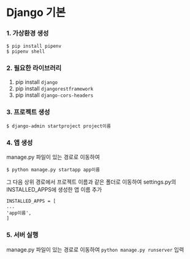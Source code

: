 # Django 기본
### 1. 가상환경 생성
```
$ pip install pipenv
$ pipenv shell
```

### 2. 필요한 라이브러리

1. pip install `django`
1. pip install `djangorestframework`
1. pip install `django-cors-headers`

### 3. 프로젝트 생성
  ```
  $ django-admin startproject project이름
  ```


### 4. 앱 생성

  manage.py 파일이 있는 경로로 이동하여
  ```
  $ python manage.py startapp app이름
  ```
  그 다음 상위 경로에서 프로젝트 이름과 같은 폴더로 이동하여 settings.py의 INSTALLED_APPS에 생성한 앱 이름 추가
  
  ```
  INSTALLED_APPS = [
  ...
  'app이름',
  ]
  ```

### 5. 서버 실행

  manage.py 파일이 있는 경로로 이동하여
  `python manage.py runserver` 입력
  
  

